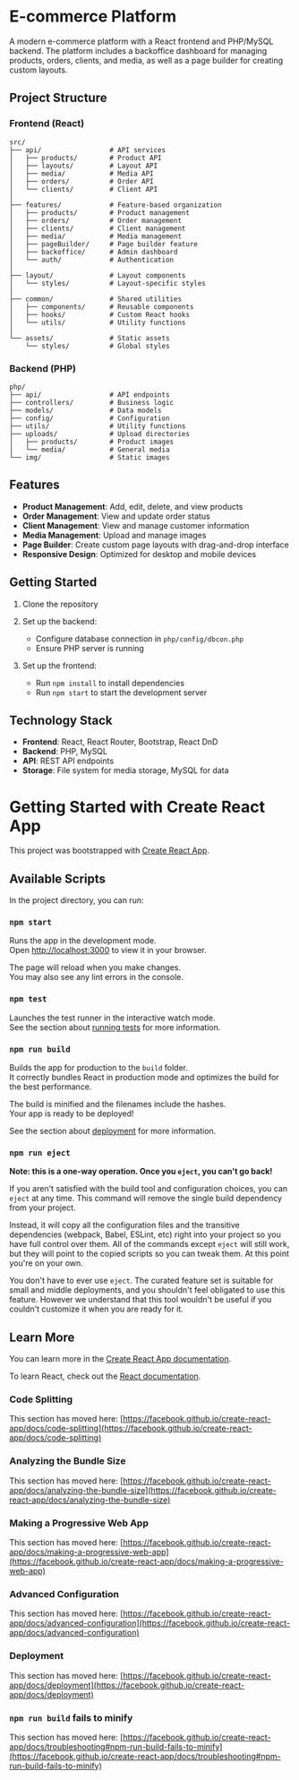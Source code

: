 # E-commerce Platform

A modern e-commerce platform with a React frontend and PHP/MySQL backend. The platform includes a backoffice dashboard for managing products, orders, clients, and media, as well as a page builder for creating custom layouts.

## Project Structure

### Frontend (React)

```
src/
├── api/                 # API services
│   ├── products/        # Product API
│   ├── layouts/         # Layout API
│   ├── media/           # Media API
│   ├── orders/          # Order API
│   └── clients/         # Client API
│
├── features/            # Feature-based organization
│   ├── products/        # Product management
│   ├── orders/          # Order management
│   ├── clients/         # Client management
│   ├── media/           # Media management
│   ├── pageBuilder/     # Page builder feature
│   ├── backoffice/      # Admin dashboard
│   └── auth/            # Authentication
│
├── layout/              # Layout components
│   └── styles/          # Layout-specific styles
│
├── common/              # Shared utilities
│   ├── components/      # Reusable components
│   ├── hooks/           # Custom React hooks
│   └── utils/           # Utility functions
│
└── assets/              # Static assets
    └── styles/          # Global styles
```

### Backend (PHP)

```
php/
├── api/                 # API endpoints
├── controllers/         # Business logic
├── models/              # Data models
├── config/              # Configuration
├── utils/               # Utility functions
├── uploads/             # Upload directories
│   ├── products/        # Product images
│   └── media/           # General media
└── img/                 # Static images
```

## Features

- **Product Management**: Add, edit, delete, and view products
- **Order Management**: View and update order status
- **Client Management**: View and manage customer information
- **Media Management**: Upload and manage images
- **Page Builder**: Create custom page layouts with drag-and-drop interface
- **Responsive Design**: Optimized for desktop and mobile devices

## Getting Started

1. Clone the repository
2. Set up the backend:

   - Configure database connection in `php/config/dbcon.php`
   - Ensure PHP server is running

3. Set up the frontend:
   - Run `npm install` to install dependencies
   - Run `npm start` to start the development server

## Technology Stack

- **Frontend**: React, React Router, Bootstrap, React DnD
- **Backend**: PHP, MySQL
- **API**: REST API endpoints
- **Storage**: File system for media storage, MySQL for data

# Getting Started with Create React App

This project was bootstrapped with [Create React App](https://github.com/facebook/create-react-app).

## Available Scripts

In the project directory, you can run:

### `npm start`

Runs the app in the development mode.\
Open [http://localhost:3000](http://localhost:3000) to view it in your browser.

The page will reload when you make changes.\
You may also see any lint errors in the console.

### `npm test`

Launches the test runner in the interactive watch mode.\
See the section about [running tests](https://facebook.github.io/create-react-app/docs/running-tests) for more information.

### `npm run build`

Builds the app for production to the `build` folder.\
It correctly bundles React in production mode and optimizes the build for the best performance.

The build is minified and the filenames include the hashes.\
Your app is ready to be deployed!

See the section about [deployment](https://facebook.github.io/create-react-app/docs/deployment) for more information.

### `npm run eject`

**Note: this is a one-way operation. Once you `eject`, you can't go back!**

If you aren't satisfied with the build tool and configuration choices, you can `eject` at any time. This command will remove the single build dependency from your project.

Instead, it will copy all the configuration files and the transitive dependencies (webpack, Babel, ESLint, etc) right into your project so you have full control over them. All of the commands except `eject` will still work, but they will point to the copied scripts so you can tweak them. At this point you're on your own.

You don't have to ever use `eject`. The curated feature set is suitable for small and middle deployments, and you shouldn't feel obligated to use this feature. However we understand that this tool wouldn't be useful if you couldn't customize it when you are ready for it.

## Learn More

You can learn more in the [Create React App documentation](https://facebook.github.io/create-react-app/docs/getting-started).

To learn React, check out the [React documentation](https://reactjs.org/).

### Code Splitting

This section has moved here: [https://facebook.github.io/create-react-app/docs/code-splitting](https://facebook.github.io/create-react-app/docs/code-splitting)

### Analyzing the Bundle Size

This section has moved here: [https://facebook.github.io/create-react-app/docs/analyzing-the-bundle-size](https://facebook.github.io/create-react-app/docs/analyzing-the-bundle-size)

### Making a Progressive Web App

This section has moved here: [https://facebook.github.io/create-react-app/docs/making-a-progressive-web-app](https://facebook.github.io/create-react-app/docs/making-a-progressive-web-app)

### Advanced Configuration

This section has moved here: [https://facebook.github.io/create-react-app/docs/advanced-configuration](https://facebook.github.io/create-react-app/docs/advanced-configuration)

### Deployment

This section has moved here: [https://facebook.github.io/create-react-app/docs/deployment](https://facebook.github.io/create-react-app/docs/deployment)

### `npm run build` fails to minify

This section has moved here: [https://facebook.github.io/create-react-app/docs/troubleshooting#npm-run-build-fails-to-minify](https://facebook.github.io/create-react-app/docs/troubleshooting#npm-run-build-fails-to-minify)
